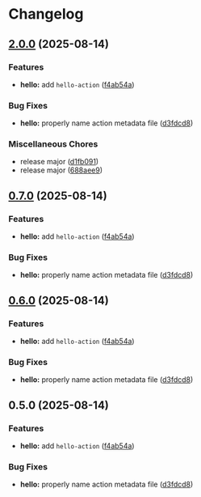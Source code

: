 # Changelog

## [2.0.0](https://github.com/cVladu/try-release-please/compare/v0.7.0...v2.0.0) (2025-08-14)


### Features

* **hello:** add `hello-action` ([f4ab54a](https://github.com/cVladu/try-release-please/commit/f4ab54afedd358131fcc6babafb1948fff016d95))


### Bug Fixes

* **hello:** properly name action metadata file ([d3fdcd8](https://github.com/cVladu/try-release-please/commit/d3fdcd87f8313357ac69fb87d4ada96e9e110726))


### Miscellaneous Chores

* release major ([d1fb091](https://github.com/cVladu/try-release-please/commit/d1fb0911962dda91782337b6ef3c9551a1a01239))
* release major ([688aee9](https://github.com/cVladu/try-release-please/commit/688aee9250e163cf6d3b3167e1fa93053ba418ec))

## [0.7.0](https://github.com/cVladu/try-release-please/compare/v0.6.0...v0.7.0) (2025-08-14)


### Features

* **hello:** add `hello-action` ([f4ab54a](https://github.com/cVladu/try-release-please/commit/f4ab54afedd358131fcc6babafb1948fff016d95))


### Bug Fixes

* **hello:** properly name action metadata file ([d3fdcd8](https://github.com/cVladu/try-release-please/commit/d3fdcd87f8313357ac69fb87d4ada96e9e110726))

## [0.6.0](https://github.com/cVladu/try-release-please/compare/v0.5.0...v0.6.0) (2025-08-14)


### Features

* **hello:** add `hello-action` ([f4ab54a](https://github.com/cVladu/try-release-please/commit/f4ab54afedd358131fcc6babafb1948fff016d95))


### Bug Fixes

* **hello:** properly name action metadata file ([d3fdcd8](https://github.com/cVladu/try-release-please/commit/d3fdcd87f8313357ac69fb87d4ada96e9e110726))

## 0.5.0 (2025-08-14)


### Features

* **hello:** add `hello-action` ([f4ab54a](https://github.com/cVladu/try-release-please/commit/f4ab54afedd358131fcc6babafb1948fff016d95))


### Bug Fixes

* **hello:** properly name action metadata file ([d3fdcd8](https://github.com/cVladu/try-release-please/commit/d3fdcd87f8313357ac69fb87d4ada96e9e110726))
